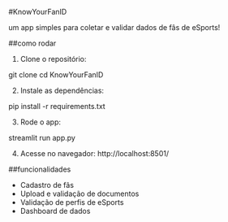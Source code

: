 #KnowYourFanID

um app simples para coletar e validar dados de fâs de eSports!

##como rodar

1. Clone o repositório:

git clone cd KnowYourFanID

2. Instale as dependências:

pip install -r requirements.txt

3. Rode o app:

streamlit run app.py

4. Acesse no navegador:
http://localhost:8501/

##funcionalidades

- Cadastro de fãs
- Upload e validação de documentos
- Validação de perfis de eSports
- Dashboard de dados

